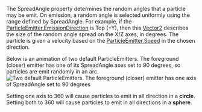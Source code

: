 The SpreadAngle property determines the random angles that a particle may
be emit. On emission, a random angle is selected uniformly using the range
defined by SpreadAngle. For example, if the
[ParticleEmitter.EmissionDirection](https://create.roblox.com/docs/reference/engine/classes/ParticleEmitter#EmissionDirection) is Top (+Y), then this
[Vector2](https://developer.roblox.com/en-us/api-reference/datatype/Vector2) describes the size of the random angle spread on the
X/Z axes, in degrees. The particle is given a velocity based on the
[ParticleEmitter.Speed](https://create.roblox.com/docs/reference/engine/classes/ParticleEmitter#Speed) in the chosen direction.

Below is an animation of two default ParticleEmitters. The foreground
(closer) emitter has one of its SpreadAngle axes set to 90 degrees, so
particles are emit randomly in an arc.
![Two default ParticleEmitters. The foreground (closer) emitter has one axis of SpreadAngle set to 90 degrees][1]

Setting one axis to 360 will cause particles to emit in all direction in a
**circle**. Setting both to 360 will cause particles to emit in all
directions in a **sphere**.

[1]: https://prod.docsiteassets.roblox.com/assets/blt05b793010052f4b7/ParticleEmitter_SpreadAngle.gif